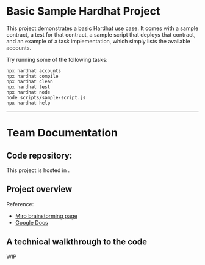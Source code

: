 # Basic Sample Hardhat Project

This project demonstrates a basic Hardhat use case. It comes with a sample contract, a test for that contract, a sample script that deploys that contract, and an example of a task implementation, which simply lists the available accounts.

Try running some of the following tasks:

```shell
npx hardhat accounts
npx hardhat compile
npx hardhat clean
npx hardhat test
npx hardhat node
node scripts/sample-script.js
npx hardhat help
```

---

# Team Documentation

## Code repository:

This project is hosted in []().

## Project overview

Reference:
- [Miro brainstorming page](https://miro.com/app/board/uXjVO3zXUrI=/)
- [Google Docs](https://docs.google.com/document/d/1V5WoDZL_CqMUHfjw0ThUPfUawvhcfa1LeGuohlTKjjE/edit)

## A technical walkthrough to the code

WIP
